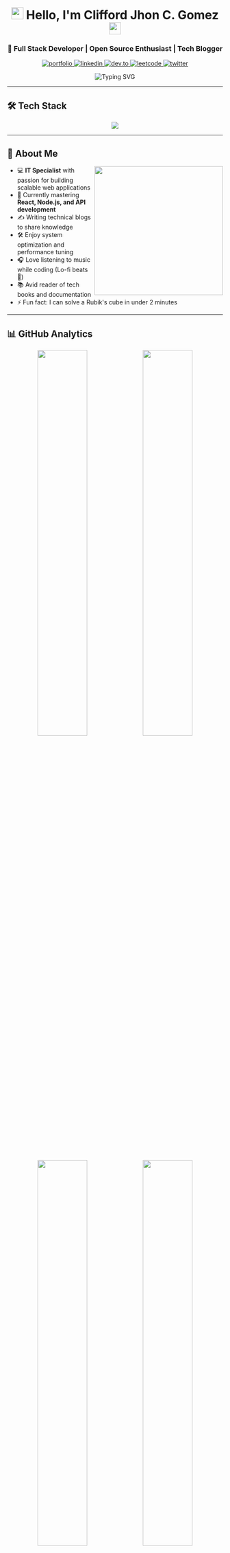 <h1 align="center">
  <img src="https://media.giphy.com/media/hvRJCLFzcasrR4ia7z/giphy.gif" width="28"> 
  Hello, I'm Clifford Jhon C. Gomez
  <img src="https://media.giphy.com/media/hvRJCLFzcasrR4ia7z/giphy.gif" width="28">
</h1>
<h3 align="center">🚀 Full Stack Developer | Open Source Enthusiast | Tech Blogger</h3>

<p align="center">
  <a href="https://github.com/CliffordFiles?tab=repositories">
    <img alt="portfolio" src="https://img.shields.io/badge/Portfolio-%23000000.svg?style=for-the-badge&logo=portfolio&logoColor=white"/>
  </a>
  <a href="https://www.linkedin.com/in/yourprofile">
    <img alt="linkedin" src="https://img.shields.io/badge/LinkedIn-0077B5?style=for-the-badge&logo=linkedin&logoColor=white"/>
  </a>
  <a href="https://dev.to/yourprofile">
    <img alt="dev.to" src="https://img.shields.io/badge/dev.to-0A0A0A?style=for-the-badge&logo=dev.to&logoColor=white"/>
  </a>
  <a href="https://leetcode.com/yourprofile">
    <img alt="leetcode" src="https://img.shields.io/badge/-LeetCode-FFA116?style=for-the-badge&logo=LeetCode&logoColor=black"/>
  </a>
  <a href="https://twitter.com/yourprofile">
    <img alt="twitter" src="https://img.shields.io/badge/Twitter-1DA1F2?style=for-the-badge&logo=twitter&logoColor=white"/>
  </a>
</p>

<div align="center">
  <img src="https://readme-typing-svg.demolab.com?font=Fira+Code&weight=600&size=22&duration=3000&pause=1000&color=38BDF8&center=true&vCenter=true&width=500&lines=Full+Stack+Web+Developer;Open+Source+Contributor;Tech+Blogger;Problem+Solver" alt="Typing SVG" />
</div>

---

## 🛠️ Tech Stack

<p align="center">
  <img src="https://skillicons.dev/icons?i=html,css,js,php,laravel,git,react,nodejs,mysql,vscode,github" />
</p>

---

## 📌 About Me

<div align="center">
  <img align="right" src="https://github.com/CliffordFiles/CliffordFiles/blob/main/assets/coding.gif?raw=true" width="300" />
</div>

- 💻 **IT Specialist** with passion for building scalable web applications
- 🌱 Currently mastering **React, Node.js, and API development**
- ✍️ Writing technical blogs to share knowledge
- 🛠️ Enjoy system optimization and performance tuning
- 🎧 Love listening to music while coding (Lo-fi beats 🎵)
- 📚 Avid reader of tech books and documentation
- ⚡ Fun fact: I can solve a Rubik's cube in under 2 minutes

---

## 📊 GitHub Analytics

<p align="center">
  <img width="48%" src="https://github-readme-stats.vercel.app/api?username=CliffordFiles&show_icons=true&theme=radical&hide_border=true&count_private=true&include_all_commits=true" />
  <img width="48%" src="https://github-readme-streak-stats.herokuapp.com/?user=CliffordFiles&theme=radical&hide_border=true" />
</p>

<p align="center">
  <img width="48%" src="https://github-readme-stats.vercel.app/api/top-langs/?username=CliffordFiles&layout=compact&theme=radical&hide_border=true" />
  <img width="48%" src="https://github-profile-trophy.vercel.app/?username=CliffordFiles&theme=radical&no-frame=true&row=2&column=3" />
</p>

---

## 🚀 Latest Projects

<!-- Replace with your actual projects -->
<div align="center">
  <a href="https://github.com/CliffordFiles/project1">
    <img align="center" src="https://github-readme-stats.vercel.app/api/pin/?username=CliffordFiles&repo=project1&theme=radical" />
  </a>
  <a href="https://github.com/CliffordFiles/project2">
    <img align="center" src="https://github-readme-stats.vercel.app/api/pin/?username=CliffordFiles&repo=project2&theme=radical" />
  </a>
</div>

---

## ✍️ Latest Blog Posts

<!-- Replace with your actual blog posts -->
- [10 Tips for Better JavaScript Code](https://dev.to/yourprofile/10-tips-for-better-javascript-code)
- [Getting Started with Laravel: A Beginner's Guide](https://dev.to/yourprofile/getting-started-with-laravel)
- [Understanding REST APIs: The Complete Guide](https://dev.to/yourprofile/understanding-rest-apis)

---

## 🌟 Featured Repositories

<div align="center">
  <a href="https://github.com/CliffordFiles/awesome-project">
    <img align="center" src="https://github-readme-stats.vercel.app/api/pin/?username=CliffordFiles&repo=awesome-project&theme=radical" />
  </a>
  <a href="https://github.com/CliffordFiles/open-source-contrib">
    <img align="center" src="https://github-readme-stats.vercel.app/api/pin/?username=CliffordFiles&repo=open-source-contrib&theme=radical" />
  </a>
</div>

---

## 🎯 Currently Working On

- 🔭 Building a **React-based dashboard** with Laravel backend
- 🌱 Learning **GraphQL and Apollo**
- 👯 Looking to collaborate on **open source projects**
- 🤔 Exploring **microservices architecture**

---

## 📫 How to Reach Me

<p align="center">
  <a href="mailto:your.email@example.com">
    <img alt="Gmail" src="https://img.shields.io/badge/Gmail-D14836?style=for-the-badge&logo=gmail&logoColor=white" />
  </a>
  <a href="https://discordapp.com/users/yourid">
    <img alt="Discord" src="https://img.shields.io/badge/Discord-5865F2?style=for-the-badge&logo=discord&logoColor=white" />
  </a>
  <a href="https://t.me/yourusername">
    <img alt="Telegram" src="https://img.shields.io/badge/Telegram-2CA5E0?style=for-the-badge&logo=telegram&logoColor=white" />
  </a>
</p>

---

## 🔥 My Coding Philosophy

> "First, solve the problem. Then, write the code."  
> "The only way to learn a new programming language is by writing programs in it."  
> "Clean code always looks like it was written by someone who cares."  

<p align="center">
  <img src="https://quotes-github-readme.vercel.app/api?type=horizontal&theme=radical" alt="Readme Quotes" />
</p>

---

<div align="center">
  <img src="https://komarev.com/ghpvc/?username=CliffordFiles&label=Profile%20views&color=0e75b6&style=flat" alt="CliffordFiles" /> 
  <a href="https://github.com/CliffordFiles?tab=followers">
    <img src="https://img.shields.io/github/followers/CliffordFiles?label=Followers&style=social" alt="GitHub Followers" />
  </a>
</div>

<p align="center">
  <img src="https://github.com/CliffordFiles/CliffordFiles/blob/output/github-contribution-grid-snake.svg" alt="Snake animation" />
</p>

